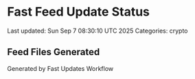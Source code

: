 # Fast Feed Update Status
Last updated: Sun Sep  7 08:30:10 UTC 2025
Categories: crypto

## Feed Files Generated

Generated by Fast Updates Workflow

